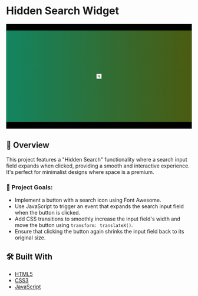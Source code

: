 # Hidden Search Widget

![cover](./assets/preview.gif)

## 🚀 Overview

This project features a "Hidden Search" functionality where a search input field expands when clicked, providing a smooth and interactive experience. It's perfect for minimalist designs where space is a premium.

### 🎯 Project Goals:
- Implement a button with a search icon using Font Awesome.
- Use JavaScript to trigger an event that expands the search input field when the button is clicked.
- Add CSS transitions to smoothly increase the input field's width and move the button using `transform: translateX()`.
- Ensure that clicking the button again shrinks the input field back to its original size.

## 🛠️ Built With

- [HTML5](https://www.w3schools.com/html/)
- [CSS3](https://www.w3schools.com/css/)
- [JavaScript](https://www.w3schools.com/js/)

